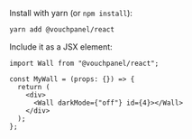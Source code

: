 Install with yarn (or `npm install`):

```bash
yarn add @vouchpanel/react
```

Include it as a JSX element:

```tsx
import Wall from "@vouchpanel/react";

const MyWall = (props: {}) => {
  return (
    <div>
      <Wall darkMode={"off"} id={4}></Wall>
    </div>
  );
};
```
